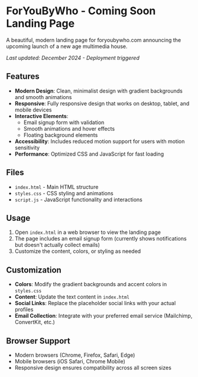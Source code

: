 # ForYouByWho - Coming Soon Landing Page

A beautiful, modern landing page for foryoubywho.com announcing the upcoming launch of a new age multimedia house.

*Last updated: December 2024 - Deployment triggered*

## Features

- **Modern Design**: Clean, minimalist design with gradient backgrounds and smooth animations
- **Responsive**: Fully responsive design that works on desktop, tablet, and mobile devices
- **Interactive Elements**: 
  - Email signup form with validation
  - Smooth animations and hover effects
  - Floating background elements
- **Accessibility**: Includes reduced motion support for users with motion sensitivity
- **Performance**: Optimized CSS and JavaScript for fast loading

## Files

- `index.html` - Main HTML structure
- `styles.css` - CSS styling and animations
- `script.js` - JavaScript functionality and interactions

## Usage

1. Open `index.html` in a web browser to view the landing page
2. The page includes an email signup form (currently shows notifications but doesn't actually collect emails)
3. Customize the content, colors, or styling as needed

## Customization

- **Colors**: Modify the gradient backgrounds and accent colors in `styles.css`
- **Content**: Update the text content in `index.html`
- **Social Links**: Replace the placeholder social links with your actual profiles
- **Email Collection**: Integrate with your preferred email service (Mailchimp, ConvertKit, etc.)

## Browser Support

- Modern browsers (Chrome, Firefox, Safari, Edge)
- Mobile browsers (iOS Safari, Chrome Mobile)
- Responsive design ensures compatibility across all screen sizes
